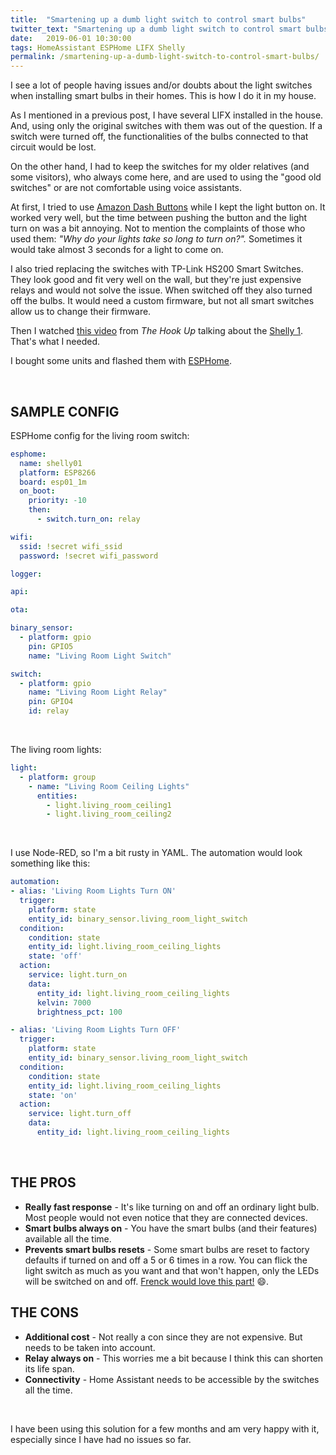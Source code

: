```yaml
---
title:  "Smartening up a dumb light switch to control smart bulbs"
twitter_text: "Smartening up a dumb light switch to control smart bulbs"
date:   2019-06-01 10:30:00
tags: HomeAssistant ESPHome LIFX Shelly
permalink: /smartening-up-a-dumb-light-switch-to-control-smart-bulbs/
---
```

<!-- markdownlint-disable html -->
I see a lot of people having issues and/or doubts about the light switches when installing smart bulbs in their homes. This is how I do it in my house.

As I mentioned in a previous post, I have several LIFX installed in the house. And, using only the original switches with them was out of the question. If a switch were turned off, the functionalities of the bulbs connected to that circuit would be lost.

On the other hand, I had to keep the switches for my older relatives (and some visitors), who always come here, and are used to using the "good old switches" or are not comfortable using voice assistants.

At first, I tried to use [Amazon Dash Buttons](/using-node-red-to-capture-dash-button-press/) while I kept the light button on. It worked very well, but the time between pushing the button and the light turn on was a bit annoying. Not to mention the complaints of those who used them: *"Why do your lights take so long to turn on?".* Sometimes it would take almost 3 seconds for a light to come on.

I also tried replacing the switches with TP-Link HS200 Smart Switches. They look good and fit very well on the wall, but they're just expensive relays and would not solve the issue. When switched off they also turned off the bulbs. It would need a custom firmware, but not all smart switches allow us to change their firmware.

Then I watched [this video](https://www.youtube.com/watch?v=J20hxfUTP9I) from *The Hook Up* talking about the [Shelly 1](https://shelly.cloud/shelly1-open-source/). That's what I needed.

I bought some units and flashed them with [ESPHome](https://esphome.io/).

<br />

## SAMPLE CONFIG

ESPHome config for the living room switch:

```yaml
esphome:
  name: shelly01
  platform: ESP8266
  board: esp01_1m
  on_boot:
    priority: -10
    then:
      - switch.turn_on: relay

wifi:
  ssid: !secret wifi_ssid
  password: !secret wifi_password

logger:

api:

ota:

binary_sensor:
  - platform: gpio
    pin: GPIO5
    name: "Living Room Light Switch"

switch:
  - platform: gpio
    name: "Living Room Light Relay"
    pin: GPIO4
    id: relay
```

<br />

The living room lights:

```yaml
light:
  - platform: group
    - name: "Living Room Ceiling Lights"
      entities:
        - light.living_room_ceiling1
        - light.living_room_ceiling2
```

<br />

I use Node-RED, so I'm a bit rusty in YAML. The automation would look something like this:

```yaml
automation:
- alias: 'Living Room Lights Turn ON'
  trigger:
    platform: state
    entity_id: binary_sensor.living_room_light_switch
  condition:
    condition: state
    entity_id: light.living_room_ceiling_lights
    state: 'off'
  action:
    service: light.turn_on
    data:
      entity_id: light.living_room_ceiling_lights
      kelvin: 7000
      brightness_pct: 100

- alias: 'Living Room Lights Turn OFF'
  trigger:
    platform: state
    entity_id: binary_sensor.living_room_light_switch
  condition:
    condition: state
    entity_id: light.living_room_ceiling_lights
    state: 'on'
  action:
    service: light.turn_off
    data:
      entity_id: light.living_room_ceiling_lights
```

<br />

## THE PROS

- **Really fast response** - It's like turning on and off an ordinary light bulb. Most people would not even notice that they are connected devices.
- **Smart bulbs always on** - You have the smart bulbs (and their features) available all the time.
- **Prevents smart bulbs resets** - Some smart bulbs are reset to factory defaults if turned on and off a 5 or 6 times in a row. You can flick the light switch as much as you want and that won't happen, only the LEDs will be switched on and off. [Frenck would love this part!](https://youtu.be/orZ2xlH81KQ?t=3789) 😄.

## THE CONS

- **Additional cost** - Not really a con since they are not expensive. But needs to be taken into account.
- **Relay always on** - This worries me a bit because I think this can shorten its life span.
- **Connectivity** - Home Assistant needs to be accessible by the switches all the time.

<br />

I have been using this solution for a few months and am very happy with it, especially since I have had no issues so far.
